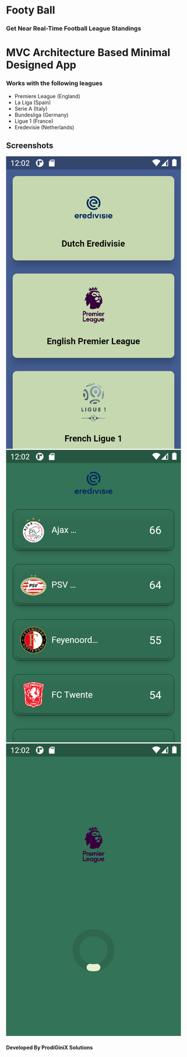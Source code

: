 # Footy Ball
### Get Near Real-Time Football League Standings

# MVC Architecture Based Minimal Designed App
### Works with the following leagues
- Premiere League (England)
- La Liga (Spain)
- Serie A (Italy)
- Bundesliga (Germany)
- Ligue 1 (France)
- Eredevisie (Netherlands)

## Screenshots

<img src="https://raw.githubusercontent.com/gautam7-github/footy_ball_app/main/screenshots/1.png" >



<img src="https://raw.githubusercontent.com/gautam7-github/footy_ball_app/main/screenshots/2.png" >



<img src="https://raw.githubusercontent.com/gautam7-github/footy_ball_app/main/screenshots/3.png" >


#### Developed By ProdiGiniX Solutions
